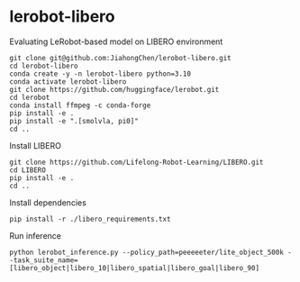 # lerobot-libero
Evaluating LeRobot-based model on LIBERO environment

```
git clone git@github.com:JiahongChen/lerobot-libero.git
cd lerobot-libero
conda create -y -n lerobot-libero python=3.10
conda activate lerobot-libero
git clone https://github.com/huggingface/lerobot.git
cd lerobot
conda install ffmpeg -c conda-forge
pip install -e .
pip install -e ".[smolvla, pi0]"
cd ..
```

Install LIBERO
```
git clone https://github.com/Lifelong-Robot-Learning/LIBERO.git
cd LIBERO
pip install -e .
cd ..
```

Install dependencies
```
pip install -r ./libero_requirements.txt
```

Run inference
```
python lerobot_inference.py --policy_path=peeeeeter/lite_object_500k --task_suite_name=[libero_object|libero_10|libero_spatial|libero_goal|libero_90]
```

